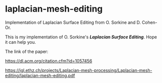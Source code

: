 # laplacian-mesh-editing
Implementation of Laplacian Surface Editing from O. Sorkine and D. Cohen-Or.

This is my implementation of O. Sorkine's ***Laplacian Surface Editing***. Hope it can help you.

The link of the paper:

https://dl.acm.org/citation.cfm?id=1057456

https://igl.ethz.ch/projects/Laplacian-mesh-processing/Laplacian-mesh-editing/laplacian-mesh-editing.pdf
